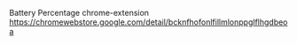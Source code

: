 Battery Percentage chrome-extension
https://chromewebstore.google.com/detail/bcknfhofonlfillmlonppglflhgdbeoa
